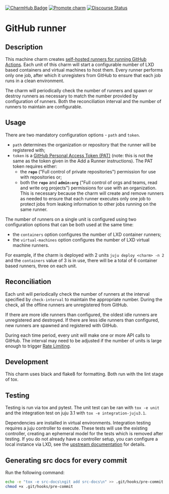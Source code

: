 [![CharmHub Badge](https://charmhub.io/github-runner-operator/badge.svg)](https://charmhub.io/github-runner-operator)
[![Promote charm](https://github.com/canonical/github-runner-operator/actions/workflows/promote_charm.yaml/badge.svg)](https://github.com/canonical/github-runner-operator/actions/workflows/promote_charm.yaml)
[![Discourse Status](https://img.shields.io/discourse/status?server=https%3A%2F%2Fdiscourse.charmhub.io&style=flat&label=CharmHub%20Discourse)](https://discourse.charmhub.io)

# GitHub runner

## Description

This machine charm creates [self-hosted runners for running GitHub Actions](https://docs.github.com/en/actions/hosting-your-own-runners/managing-self-hosted-runners/about-self-hosted-runners). Each unit of this charm will start a configurable number of LXD based containers and virtual
machines to host them. Every runner performs only one job, after which it unregisters from GitHub to ensure that each job runs in
a clean environment.

The charm will periodically check the number of runners and spawn or destroy runners as necessary to match the number provided by configuration of
runners. Both the reconciliation interval and the number of runners to maintain are configurable.

## Usage

There are two mandatory configuration options - `path` and `token`.

* `path` determines the organization or repository that the runner will be registered with;
* `token` is a [GitHub Personal Access Token (PAT)](https://github.com/settings/tokens) (note: this is not the same as the token given in the Add a Runner instructions). The PAT token requires either:
  * the **`repo`** ("Full control of private repositories") permission for
use with repositories or;
  * both the **`repo`** and **`admin:org`** ("Full control of orgs and teams, read and write org projects") permissions for use with an organization. This is necessary because the charm will create and remove runners as needed to ensure that each runner executes only one job to protect jobs from leaking information to other jobs running on the same runner.

The number of runners on a single unit is configured using two configuration options that can be both used at the same time:

* the `containers` option configures the number of LXD container runners;
* the `virtual-machines` option configures the number of LXD virtual machine runners.

For example, if the charm is deployed with 2 units `juju deploy <charm> -n 2` and the `containers` value of 3 is in use,
there will be a total of 6 container based runners, three on each unit.

## Reconciliation

Each unit will periodically check the number of runners at the interval specified by `check-interval` to maintain the appropriate number. During the check, all the offline runners are unregistered from GitHub.

If there are more idle runners than configured, the oldest idle runners are unregistered and destroyed. If there are less idle runners than configured, new runners are spawned and registered with GitHub.

During each time period, every unit will make one or more API calls to GitHub. The interval may need to be adjusted if the number of units is large enough to trigger [Rate Limiting](https://docs.github.com/en/rest/overview/resources-in-the-rest-api#rate-limiting).

## Development

This charm uses black and flake8 for formatting. Both run with the lint stage of tox.

## Testing

Testing is run via tox and pytest. The unit test can be ran with `tox -e unit` and the integration test on juju 3.1 with `tox -e integration-juju3.1`.

Dependencies are installed in virtual environments. Integration testing requires a juju controller to execute. These tests will use the existing controller, creating an ephemeral model for the tests which is removed after testing. If you do not already have a controller setup, you can configure a local instance via LXD, see the [upstream documentation](https://juju.is/docs/lxd-cloud) for details.

## Generating src docs for every commit

Run the following command:

```bash
echo -e "tox -e src-docs\ngit add src-docs\n" >> .git/hooks/pre-commit
chmod +x .git/hooks/pre-commit
```
